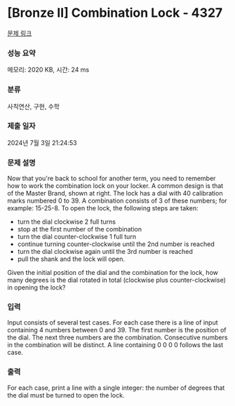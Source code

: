 # [Bronze II] Combination Lock - 4327 

[문제 링크](https://www.acmicpc.net/problem/4327) 

### 성능 요약

메모리: 2020 KB, 시간: 24 ms

### 분류

사칙연산, 구현, 수학

### 제출 일자

2024년 7월 3일 21:24:53

### 문제 설명

<p>Now that you're back to school for another term, you need to remember how to work the combination lock on your locker. A common design is that of the Master Brand, shown at right. The lock has a dial with 40 calibration marks numbered 0 to 39. A combination consists of 3 of these numbers; for example: 15-25-8. To open the lock, the following steps are taken:</p>

<ul>
	<li>turn the dial clockwise 2 full turns</li>
	<li>stop at the first number of the combination</li>
	<li>turn the dial counter-clockwise 1 full turn</li>
	<li>continue turning counter-clockwise until the 2nd number is reached</li>
	<li>turn the dial clockwise again until the 3rd number is reached</li>
	<li>pull the shank and the lock will open.</li>
</ul>

<p>Given the initial position of the dial and the combination for the lock, how many degrees is the dial rotated in total (clockwise plus counter-clockwise) in opening the lock?</p>

### 입력 

 <p>Input consists of several test cases. For each case there is a line of input containing 4 numbers between 0 and 39. The first number is the position of the dial. The next three numbers are the combination. Consecutive numbers in the combination will be distinct. A line containing 0 0 0 0 follows the last case.</p>

### 출력 

 <p>For each case, print a line with a single integer: the number of degrees that the dial must be turned to open the lock.</p>


